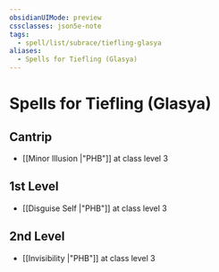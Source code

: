 ```yaml
---
obsidianUIMode: preview
cssclasses: json5e-note
tags:
  - spell/list/subrace/tiefling-glasya
aliases:
  - Spells for Tiefling (Glasya)
---
```

# Spells for Tiefling (Glasya)

## Cantrip

- [[Minor Illusion \|"PHB"]] at class level 3

## 1st Level

- [[Disguise Self \|"PHB"]] at class level 3

## 2nd Level

- [[Invisibility \|"PHB"]] at class level 3
